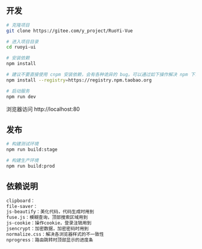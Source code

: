 ## 开发

```bash
# 克隆项目
git clone https://gitee.com/y_project/RuoYi-Vue

# 进入项目目录
cd ruoyi-ui

# 安装依赖
npm install

# 建议不要直接使用 cnpm 安装依赖，会有各种诡异的 bug。可以通过如下操作解决 npm 下载速度慢的问题
npm install --registry=https://registry.npm.taobao.org

# 启动服务
npm run dev
```

浏览器访问 http://localhost:80

## 发布

```bash
# 构建测试环境
npm run build:stage

# 构建生产环境
npm run build:prod
```

## 依赖说明

```bash
clipboard：
file-saver：
js-beautify：美化代码，代码生成时用到
fuse.js：模糊查询，顶部搜索区域用到
js-cookie：操作cookie，登录注销用到
jsencrypt：加密数据，加密密码时用到
normalize.css：解决各浏览器样式的不一致性
nprogress：路由跳转时顶部显示的进度条
```